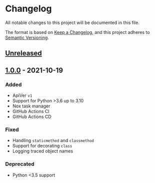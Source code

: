# Changelog
All notable changes to this project will be documented in this file.

The format is based on [Keep a Changelog](https://keepachangelog.com/en/1.0.0/),
and this project adheres to [Semantic Versioning](https://semver.org/spec/v2.0.0.html).

## [Unreleased]

## [1.0.0] - 2021-10-19

### Added
* ApiVer `v1`
* Support for Python >3.6 up to 3.10
* Nox task manager
* GitHub Actions CI
* GitHub Actions CD

### Fixed
* Handling `staticmethod` and `classmethod`
* Support for decorating `class`
* Logging traced object names

### Deprecated
* Python <3.5 support

[Unreleased]: https://github.com/Backblaze/b2-sdk-python/compare/v1.0.0...HEAD
[1.0.0]: https://github.com/Backblaze/b2-sdk-python/compare/0.1.2...v1.0.0
